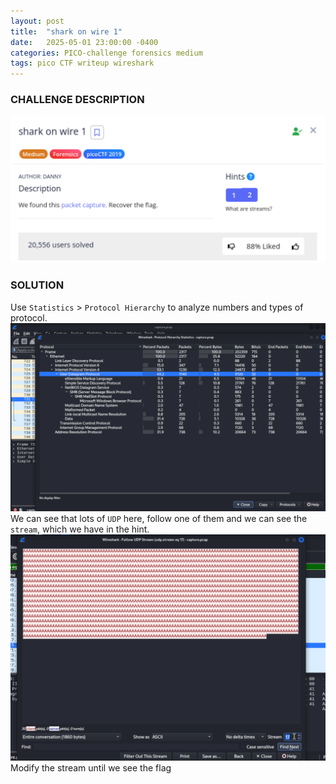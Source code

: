 ```yaml
---
layout: post
title:  "shark on wire 1"
date:   2025-05-01 23:00:00 -0400
categories: PICO-challenge forensics medium 
tags: pico CTF writeup wireshark
---
```


### CHALLENGE DESCRIPTION
![](assets/img/pico/shark-on-wire-1/1.png)

### SOLUTION 
Use `Statistics` > `Protocol Hierarchy` to analyze numbers and types of protocol.
![](assets/img/pico/shark-on-wire-1/2.png)
We can see that lots of `UDP` here, follow one of them and we can see the `stream`, which we have in the hint.
![](assets/img/pico/shark-on-wire-1/3.png)
Modify the stream until we see the flag
